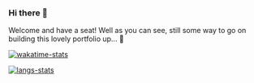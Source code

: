 ### Hi there 👋
Welcome and have a seat! Well as you can see, still some way to go on building this lovely portfolio up... 🥰

[![wakatime-stats](https://github-readme-stats-peach-two.vercel.app/api/wakatime/?username=Hilbert&layout=compact&theme=vue-dark)](https://github.com)

[![langs-stats](https://github-readme-stats-peach-two.vercel.app/api/top-langs/?username=hilbert-yaa&langs_count=10&layout=compact&theme=vue-dark)](https://github.com)


<!--
**Hilbert-Yaa/hilbert-yaa** is a ✨ _special_ ✨ repository because its `README.md` (this file) appears on your GitHub profile.

Here are some ideas to get you started:

- 🔭 I’m currently working on ...
- 🌱 I’m currently learning ...
- 👯 I’m looking to collaborate on ...
- 🤔 I’m looking for help with ...
- 💬 Ask me about ...
- 📫 How to reach me: ...
- 😄 Pronouns: ...
- ⚡ Fun fact: ...
-->

